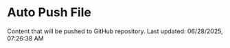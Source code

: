 # Auto Push File

Content that will be pushed to GitHub repository.
Last updated: 06/28/2025, 07:26:38 AM